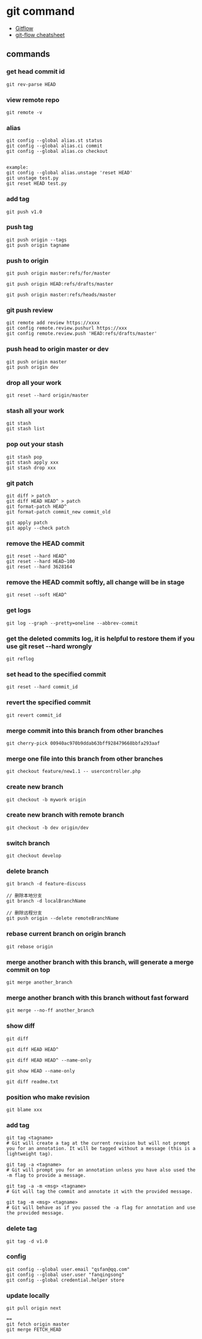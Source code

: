 
# git command

- [Gitflow](https://www.atlassian.com/git/tutorials/comparing-workflows/gitflow-workflow)
- [git-flow cheatsheet](http://dominhhai.github.io/git-flow-cheatsheet/index.html)

## commands

### get head commit id
```
git rev-parse HEAD
```

### view remote repo
```
git remote -v
```

### alias
```
git config --global alias.st status
git config --global alias.ci commit
git config --global alias.co checkout


example:
git config --global alias.unstage 'reset HEAD'
git unstage test.py
git reset HEAD test.py
```

### add tag
```
git push v1.0
```

### push tag
```
git push origin --tags
git push origin tagname
```

### push to origin
```
git push origin master:refs/for/master

git push origin HEAD:refs/drafts/master

git push origin master:refs/heads/master
```

### git push review
```
git remote add review https://xxxx
git config remote.review.pushurl https://xxx
git config remote.review.push 'HEAD:refs/drafts/master'
```

### push head to origin master or dev
```
git push origin master
git push origin dev
```

### drop all your work
```
git reset --hard origin/master
```

### stash all your work
```
git stash
git stash list
```

### pop out your stash 
```
git stash pop
git stash apply xxx
git stash drop xxx
```

### git patch
```
git diff > patch
git diff HEAD HEAD^ > patch
git format-patch HEAD^ 
git format-patch commit_new commit_old

git apply patch
git apply --check patch
```

### remove the HEAD commit
```
git reset --hard HEAD^
git reset --hard HEAD~100
git reset --hard 3628164
```

### remove the HEAD commit softly, all change will be in stage
```
git reset --soft HEAD^
```

### get logs
```
git log --graph --pretty=oneline --abbrev-commit
```

### get the deleted commits log, it is helpful to restore them if you use git reset --hard wrongly
```
git reflog
```

### set head to the specified commit
```
git reset --hard commit_id
```

### revert the specified commit
```
git revert commit_id
```

### merge commit into this branch from other branches
```
git cherry-pick 00940ac970b9ddab63bff928479668bbfa293aaf
```

### merge one file into this branch from other branches
```
git checkout feature/new1.1 -- usercontroller.php
```

### create new branch
```
git checkout -b mywork origin
```

### create new branch with remote branch
```
git checkout -b dev origin/dev
```

### switch branch
```
git checkout develop
```

### delete branch
```
git branch -d feature-discuss

// 删除本地分支
git branch -d localBranchName

// 删除远程分支
git push origin --delete remoteBranchName
```

### rebase current branch on origin branch
```
git rebase origin
```

### merge another branch with this branch, will generate a merge commit on top
```
git merge another_branch
```

### merge another branch with this branch without fast forward
```
git merge --no-ff another_branch
```


### show diff
```
git diff

git diff HEAD HEAD^

git diff HEAD HEAD^ --name-only

git show HEAD --name-only

git diff readme.txt
```

### position who make revision
```
git blame xxx
```

### add tag
```
git tag <tagname>
# Git will create a tag at the current revision but will not prompt you for an annotation. It will be tagged without a message (this is a lightweight tag).

git tag -a <tagname>
# Git will prompt you for an annotation unless you have also used the -m flag to provide a message.

git tag -a -m <msg> <tagname>
# Git will tag the commit and annotate it with the provided message.

git tag -m <msg> <tagname>
# Git will behave as if you passed the -a flag for annotation and use the provided message.
```

### delete tag
```
git tag -d v1.0
```

### config
```
git config --global user.email "qsfan@qq.com"
git config --global user.user "fanqingsong"
git config --global credential.helper store
```


### update locally
```
git pull origin next

==
git fetch origin master
git merge FETCH_HEAD 
```




